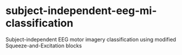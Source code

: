 # subject-independent-eeg-mi-classification
Subject-independent EEG motor imagery classification using modified Squeeze-and-Excitation blocks
